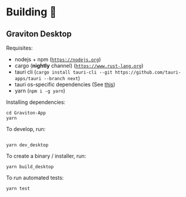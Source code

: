 # Building 🧰

## Graviton Desktop
Requisites:
- nodejs + npm ([`https://nodejs.org`](https://nodejs.org))
- cargo (**nightly** channel) ([`https://www.rust-lang.org`](https://www.rust-lang.org))
- tauri cli (`cargo install tauri-cli --git https://github.com/tauri-apps/tauri --branch next`)
- tauri os-specific dependencies (See [this](https://tauri.studio/docs/get-started/intro#setting-up-your-environment))
- yarn (`npm i -g yarn`)

Installing dependencies:
```shell
cd Graviton-App
yarn
```

To develop, run:
```shell

yarn dev_desktop
```

To create a binary / installer, run:
```shell
yarn build_desktop
```

To run automated tests:
```shell
yarn test
```
